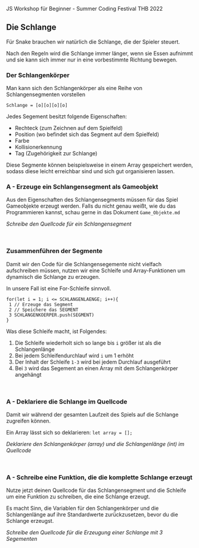 JS Workshop für Beginner - Summer Coding Festival THB 2022

## Die Schlange

Für Snake brauchen wir natürlich die Schlange, die der Spieler steuert.

Nach den Regeln wird die Schlange immer länger, wenn sie Essen aufnimmt und sie kann sich immer nur in eine vorbestimmte Richtung bewegen.

### Der Schlangenkörper
Man kann sich den Schlangenkörper als eine Reihe von Schlangensegmenten vorstellen

````text
Schlange = [o][o][o][o]
````
Jedes Segement besitzt folgende Eigenschaften:
- Rechteck (zum Zeichnen auf dem Spielfeld)
- Position (wo befindet sich das Segment auf dem Spielfeld)
- Farbe
- Kollisionerkennung
- Tag (Zugehörigkeit zur Schlange)

Diese Segmente können beispielsweise in einem Array gespeichert werden, sodass diese leicht erreichbar sind und sich gut organisieren lassen.
<br>

### A - Erzeuge ein Schlangensegment als Gameobjekt
Aus den Eigenschaften des Schlangensegments müssen für das Spiel Gameobjekte erzeugt werden. 
Falls du nicht genau weißt, wie du das Programmieren kannst, schau gerne in das Dokument `Game_Objekte.md`

*Schreibe den Quellcode für ein Schlangensegment*

<br>

### Zusammenführen der Segmente
Damit wir den Code für die Schlangensegemente nicht vielfach aufschreiben müssen, nutzen wir eine Schleife und Array-Funktionen um dynamisch die Schlange zu erzeugen.

In unsere Fall ist eine For-Schleife sinnvoll.
````text
for(let i = 1; i <= SCHLANGENLAENGE; i++){
 1 // Erzeuge das Segment
 2 // Speichere das SEGMENT
 3 SCHLANGENKOERPER.push(SEGMENT)
}
````
Was diese Schleife macht, ist Folgendes:
1. Die Schleife wiederholt sich so lange bis ``i`` größer ist als die Schlangenlänge
2. Bei jedem Schleifendurchlauf wird ``i`` um 1 erhöht
3. Der Inhalt der Schleife ``1-3`` wird bei jedem Durchlauf ausgeführt
4. Bei ``3`` wird das Segement an einen Array mit dem Schlangenkörper angehängt

<br>

### A - Deklariere die Schlange im Quellcode
Damit wir während der gesamten Laufzeit des Spiels auf die Schlange zugreifen können.

Ein Array lässt sich so deklarieren: ``let array = [];``

*Deklariere den Schlangenkörper (array) und die Schlangenlänge (int) im Quellcode*

<br>

### A - Schreibe eine Funktion, die die komplette Schlange erzeugt
Nutze jetzt deinen Quellcode für das Schlangensegment und die Schleife um eine Funktion zu schreiben, die eine Schlange erzeugt.

Es macht Sinn, die Variablen für den Schlangenkörper und die Schlangenlänge auf ihre Standardwerte zurückzusetzen, bevor du die Schlange erzeugst.

*Schreibe den Quellcode für die Erzeugung einer Schlange mit 3 Segementen*












